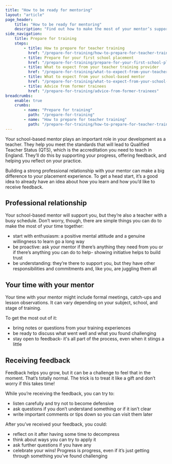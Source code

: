 ```yaml
---
title: "How to be ready for mentoring"
layout: "article"
page_header:
    title: "How to be ready for mentoring"
    description: "Find out how to make the most of your mentor’s support by building a strong professional relationship and being open to feedback."
side_navigation:
    title: Prepare for training
    steps:
        - title: How to prepare for teacher training
          href: "/prepare-for-training/how-to-prepare-for-teacher-training"
        - title: Prepare for your first school placement
          href: "/prepare-for-training/prepare-for-your-first-school-placement"
        - title: What to expect from your teacher training provider
          href: "/prepare-for-training/what-to-expect-from-your-teacher-training-provider"
        - title: What to expect from your school-based mentor
          href: "/prepare-for-training/what-to-expect-from-your-school-based-mentor"
        - title: Advice from former trainees
          href: "/prepare-for-training/advice-from-former-trainees"
breadcrumbs: 
    enable: true
    crumbs: 
        - name: "Prepare for training"
          path: "/prepare-for-training"
        - name: "How to prepare for teacher training"
          path: "/prepare-for-training/how-to-prepare-for-teacher-training"
---
```


Your school-based mentor plays an important role in your development as a teacher. They help you meet the standards that will lead to Qualified Teacher Status (QTS), which is the accreditation you need to teach in England. They’ll do this by supporting your progress, offering feedback, and helping you reflect on your practice. 

Building a strong professional relationship with your mentor can make a big difference to your placement experience. To get a head start, it’s a good idea to already have an idea about how you learn and how you’d like to receive feedback.

## Professional relationship

Your school-based mentor will support you, but they’re also a teacher with a busy schedule. Don’t worry, though, there are simple things you can do to make the most of your time together:

* start with enthusiasm: a positive mental attitude and a genuine willingness to learn go a long way
* be proactive: ask your mentor if there’s anything they need from you or if there’s anything you can do to help- showing initiative helps to build trust
* be understanding: they’re there to support you, but they have other responsibilities and commitments and, like you, are juggling them all

## Your time with your mentor

Your time with your mentor might include formal meetings, catch-ups and lesson observations. It can vary depending on your subject, school, and stage of training. 

To get the most out of it:

* bring notes or questions from your training experiences
* be ready to discuss what went well and what you found challenging
* stay open to feedback- it's all part of the process, even when it stings a little
  
## Receiving feedback

Feedback helps you grow, but it can be a challenge to feel that in the moment. That’s totally normal. The trick is to treat it like a gift and don’t worry if this takes time! 

While you’re receiving the feedback, you can try to:

* listen carefully and try not to become defensive
* ask questions if you don’t understand something or if it isn’t clear
* write important comments or tips down so you can visit them later

After you’ve received your feedback, you could:

* reflect on it after having some time to decompress
* think about ways you can try to apply it
* ask further questions if you have any
* celebrate your wins! Progress is progress, even if it’s just getting through something you’ve found challenging 

